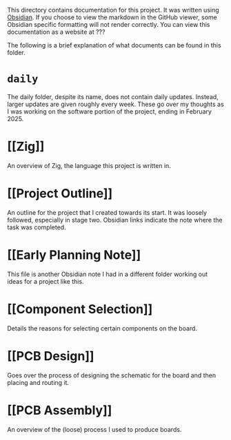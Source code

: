 This directory contains documentation for this project. It was written using [Obsidian](https://obsidian.md/). If you choose to view the markdown in the GitHub viewer, some Obsidian specific formatting will not render correctly. You can view this documentation as a website at ???

The following is a brief explanation of what documents can be found in this folder.

# `daily`
The daily folder, despite its name, does not contain daily updates. Instead, larger updates are given roughly every week. These go over my thoughts as I was working on the software portion of the project, ending in February 2025.

# [[Zig]]
An overview of Zig, the language this project is written in.

# [[Project Outline]]
An outline for the project that I created towards its start. It was loosely followed, especially in stage two. Obsidian links indicate the note where the task was completed.

# [[Early Planning Note]]
This file is another Obsidian note I had in a different folder working out ideas for a project like this.

# [[Component Selection]]
Details the reasons for selecting certain components on the board.

# [[PCB Design]]
Goes over the process of designing the schematic for the board and then placing and routing it.

# [[PCB Assembly]]
An overview of the (loose) process I used to produce boards.
